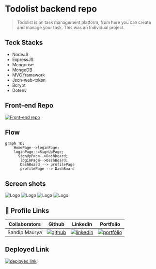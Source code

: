 # Todolist backend repo

> Todolist is an task management platform, from here you can create and manage your task. This was an Individual project.

## Teck Stacks

- NodeJS
- ExpressJS
- Mongoose
- MongoDB
- MVC framework
- Json-web-token
- Bcrypt
- Dotenv

## Front-end Repo

[![Front-end repo](https://img.shields.io/badge/Front_end_repo_Link-000?style=for-the-badge&logo=ko-fi&logoColor=white)](https://github.com/Sandipmaury/todolist)


## Flow

```mermaid
graph TD;
    HomePage-->loginPage;
    loginPage-->SignUpPage;
      SignUpPage-->Dashboard;
       loginPage-->DashBoard;
       DashBoard --> profilePage
       profilePage --> DashBoard
```
## Screen shots

![Logo](https://i.im.ge/2022/11/21/SaL3kT.todolist-home1.png)
![Logo](https://i.im.ge/2022/11/21/SaLbuc.todolist-dashboard1.png)
![Logo](https://i.im.ge/2022/11/21/SaLg8G.todolist-dashboard2.png)
![Logo](https://i.im.ge/2022/11/21/SaLc9L.todolist-profile1.png)

## 🔗 Profile Links

| Collaborators | Github  | Linkedin  | Portfolio  |
| - | - | - | - |
| Sandip Maurya | [![github](https://img.shields.io/badge/github-1DA1F2?style=for-the-badge&logo=github&logoColor=white)](https://github.com/Sandipmaury/) | [![linkedin](https://img.shields.io/badge/linkedin-0A66C2?style=for-the-badge&logo=linkedin&logoColor=white)](https://www.linkedin.com/in/sandip-maurya-003066235/) | [![portfolio](https://img.shields.io/badge/my_portfolio-000?style=for-the-badge&logo=ko-fi&logoColor=white)](https://sandipmaury.github.io/) |

## Deployed Link

[![deployed link](https://img.shields.io/badge/Deployed_Link-000?style=for-the-badge&logo=ko-fi&logoColor=white)](https://todolist-one-steel.vercel.app/)
